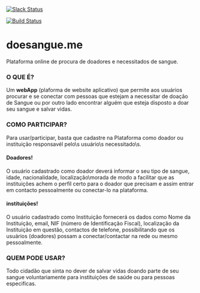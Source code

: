 [![Slack Status](https://projetodoesangue.herokuapp.com/badge.svg)](https://projetodoesangue.herokuapp.com)

[![Build Status](https://travis-ci.org/JoseCage/doesangue.me.svg)](https://travis-ci.org/JoseCage/doesangue.me)

# doesangue.me
Plataforma online de procura de doadores e necessitados de sangue.

### O QUE É?
Um <b>webApp</b> (plaforma de website aplicativo) que permite aos usuários procurar e se conectar com pessoas que estejam a necessitar de doação de Sangue ou por outro lado encontrar alguém que esteja disposto a doar seu sangue e salvar vidas.

### COMO PARTICIPAR?
Para usar/participar, basta que cadastre na Plataforma como doador ou instituição responsavél pelo\s usuário\s necessitado\s.

#### Doadores!
 O usuário cadastrado como doador deverá informar o seu tipo de sangue, idade, nacionalidade, localização\morada de modo a facilitar que as instituições achem o perfíl certo para o doador que precisam e assim entrar em contacto pessoalmente ou conectar-lo na plataforma.


#### instituições!
O usuário cadastrado como Instituição fornecerá os dados como Nome da Instituição, email, NIF (número de Identificação Fiscal), localização da Instituição em questão, contactos de telefone, possibilitando que os usuários (doadores) possam a conectar/contactar na rede ou mesmo pessoalmente.

### QUEM PODE USAR?
Todo cidadão que sinta no dever de salvar vidas doando parte de seu sangue voluntariamente para instituições de saúde ou para pessoas especifícas.
